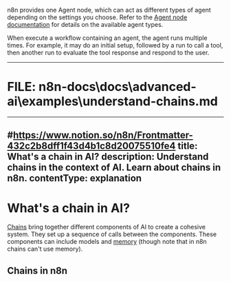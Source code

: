 n8n provides one Agent node, which can act as different types of agent depending on the settings you choose. Refer to the [Agent node documentation](/integrations/builtin/cluster-nodes/root-nodes/n8n-nodes-langchain.agent/index.md) for details on the available agent types.

When execute a workflow containing an agent, the agent runs multiple times. For example, it may do an initial setup, followed by a run to call a tool, then another run to evaluate the tool response and respond to the user.


-----------------------------------


# FILE: n8n-docs\docs\advanced-ai\examples\understand-chains.md


---
#https://www.notion.so/n8n/Frontmatter-432c2b8dff1f43d4b1c8d20075510fe4
title: What's a chain in AI?
description: Understand chains in the context of AI. Learn about chains in n8n.
contentType: explanation
---

# What's a chain in AI?

[Chains](/glossary.md#ai-chain) bring together different components of AI to create a cohesive system. They set up a sequence of calls between the components. These components can include models and [memory](/glossary.md#ai-memory) (though note that in n8n chains can't use memory).


## Chains in n8n


